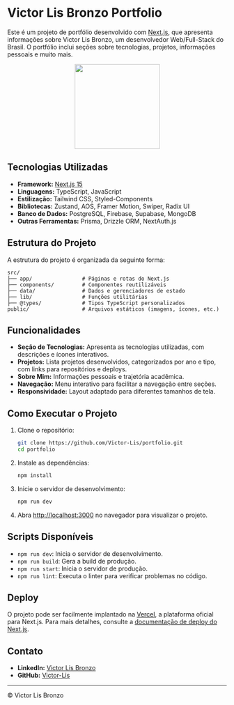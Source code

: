 # Victor Lis Bronzo Portfolio

Este é um projeto de portfólio desenvolvido com [Next.js](https://nextjs.org), que apresenta informações sobre Victor Lis Bronzo, um desenvolvedor Web/Full-Stack do Brasil. O portfólio inclui seções sobre tecnologias, projetos, informações pessoais e muito mais.

<div align="center"> 
  <img height="195px" src="https://victor-lis.vercel.app/api/github?nome1=Victor&nome2=Lis&nome3=Bronzo&idade=16/02/2007&titulo=Analista%20e%20Desenvolvedor%20de%20Sistemas&profissao=Desenvolvedor%20Web/Full-Stack&descricao=Programador,%20apaixonado%20por%20tecnologia%20e%20inova%C3%A7%C3%A3o.&github-text=Victor-Lis&github-link=https://github.com/Victor-Lis&linkedin-text=Victor%20Lis%20Bronzo&linkedin-link=https://www.linkedin.com/in/victor-lis-bronzo/&portfolio-text=Portf%C3%B3lio&portfolio-link=https://victor-lis.vercel.app&cv-text=Curr%C3%ADculo&cv-link=https://victor-lis.vercel.app/Profile/Victor%20Lis%20Bronzo,%20Desenvolvedor%20Front-End%20e%20Web.pdf&foto=https://avatars.githubusercontent.com/u/109773129?v=4" />
</div>

## Tecnologias Utilizadas

- **Framework:** [Next.js 15](https://nextjs.org)
- **Linguagens:** TypeScript, JavaScript
- **Estilização:** Tailwind CSS, Styled-Components
- **Bibliotecas:** Zustand, AOS, Framer Motion, Swiper, Radix UI
- **Banco de Dados:** PostgreSQL, Firebase, Supabase, MongoDB
- **Outras Ferramentas:** Prisma, Drizzle ORM, NextAuth.js

## Estrutura do Projeto

A estrutura do projeto é organizada da seguinte forma:

```
src/
├── app/                # Páginas e rotas do Next.js
├── components/         # Componentes reutilizáveis
├── data/               # Dados e gerenciadores de estado
├── lib/                # Funções utilitárias
├── @types/             # Tipos TypeScript personalizados
public/                 # Arquivos estáticos (imagens, ícones, etc.)
```

## Funcionalidades

- **Seção de Tecnologias:** Apresenta as tecnologias utilizadas, com descrições e ícones interativos.
- **Projetos:** Lista projetos desenvolvidos, categorizados por ano e tipo, com links para repositórios e deploys.
- **Sobre Mim:** Informações pessoais e trajetória acadêmica.
- **Navegação:** Menu interativo para facilitar a navegação entre seções.
- **Responsividade:** Layout adaptado para diferentes tamanhos de tela.

## Como Executar o Projeto

1. Clone o repositório:
   ```bash
   git clone https://github.com/Victor-Lis/portfolio.git
   cd portfolio
   ```

2. Instale as dependências:
   ```bash
   npm install
   ```

3. Inicie o servidor de desenvolvimento:
   ```bash
   npm run dev
   ```

4. Abra [http://localhost:3000](http://localhost:3000) no navegador para visualizar o projeto.

## Scripts Disponíveis

- `npm run dev`: Inicia o servidor de desenvolvimento.
- `npm run build`: Gera a build de produção.
- `npm run start`: Inicia o servidor de produção.
- `npm run lint`: Executa o linter para verificar problemas no código.

## Deploy

O projeto pode ser facilmente implantado na [Vercel](https://vercel.com), a plataforma oficial para Next.js. Para mais detalhes, consulte a [documentação de deploy do Next.js](https://nextjs.org/docs/app/building-your-application/deploying).

## Contato

- **LinkedIn:** [Victor Lis Bronzo](https://www.linkedin.com/in/victor-lis-bronzo)
- **GitHub:** [Victor-Lis](https://github.com/Victor-Lis)

---
&copy; Victor Lis Bronzo
